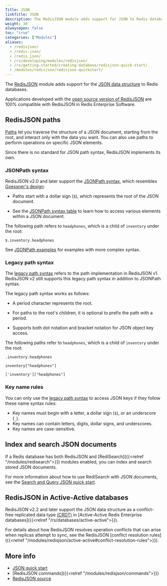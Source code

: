 ```yaml
---
Title: JSON
linkTitle: JSON
description: The RedisJSON module adds support for JSON to Redis databases.
weight: 30
alwaysopen: false
toc: "true"
categories: ["Modules"]
aliases:
  - /redisjson/
  - /redis-json/
  - /redis_json/
  - /rs/developing/modules/redisjson/
  - /rs/getting-started/creating-database/redisjson-quick-start/
  - /modules/redisjson/redisjson-quickstart/
---
```


The [RedisJSON](https://redis.io/docs/stack/json/) module adds support for the [JSON data structure](http://www.json.org/) to Redis databases.

Applications developed with the [open source version of RedisJSON](https://github.com/RedisJSON/RedisJSON) are 100%
compatible with RedisJSON in Redis Enterprise Software.

## RedisJSON paths

[Paths](https://redis.io/docs/stack/json/path) let you traverse the structure of a JSON document, starting from the root, and interact only with the data you want. You can also use paths to perform operations on specific JSON elements.

Since there is no standard for JSON path syntax, RedisJSON implements its own.

### JSONPath syntax

RedisJSON v2.0 and later support the [JSONPath syntax](https://redis.io/docs/stack/json/path/#jsonpath-support), which resembles [Goessner's design](https://goessner.net/articles/JsonPath/):
  
  - Paths start with a dollar sign (`$`), which represents the root of the JSON document.

  - See the [JSONPath syntax table](https://redis.io/docs/stack/json/path/#jsonpath-syntax) to learn how to access various elements within a JSON document.

The following path refers to `headphones`, which is a child of `inventory` under the root:

`$.inventory.headphones`
  
See [JSONPath examples](https://redis.io/docs/stack/json/path/#jsonpath-examples) for examples with more complex syntax.

### Legacy path syntax

The [legacy path syntax](https://redis.io/docs/stack/json/path/#legacy-path-syntax) refers to the path implementation in RedisJSON v1. RedisJSON v2 still supports this legacy path syntax in addition to JSONPath syntax.

The legacy path syntax works as follows:

  - A period character represents the root.
  
  - For paths to the root's children, it is optional to prefix the path with a period.

  - Supports both dot notation and bracket notation for JSON object key access.
  
The following paths refer to `headphones`, which is a child of `inventory` under the root:

`.inventory.headphones`
 
`inventory["headphones"]`

`['inventory']["headphones"]`

### Key name rules

You can only use the [legacy path syntax](#legacy-path-syntax) to access JSON keys if they follow these name syntax rules:

- Key names must begin with a letter, a dollar sign (`$`), or an underscore (`_`).
- Key names can contain letters, digits, dollar signs, and underscores.
- Key names are case-sensitive.

## Index and search JSON documents

If a Redis database has both RedisJSON and [RediSearch]({{<relref "/modules/redisearch">}}) modules enabled, you can index and search stored JSON documents.

For more information about how to use RediSearch with JSON documents, see the [Search and Query JSON quick start](https://redis.io/docs/stack/search/indexing_json/).

## RedisJSON in Active-Active databases

RedisJSON v2.2 and later support the JSON data structure as a conflict-free replicated data type [(CRDT)](https://en.wikipedia.org/wiki/Conflict-free_replicated_data_type) in [Active-Active Redis Enterprise databases]({{<relref "/rs/databases/active-active">}}).

For details about how RedisJSON resolves operation conflicts that can arise when replicas attempt to sync, see the RedisJSON [conflict resolution rules]({{<relref "/modules/redisjson/active-active#conflict-resolution-rules">}}).

## More info

- [JSON quick start](https://redis.io/docs/stack/json/#use-redisjson)
- [RedisJSON commands]({{<relref "/modules/redisjson/commands">}})
- [RedisJSON source](https://github.com/RedisJSON/RedisJSON)
